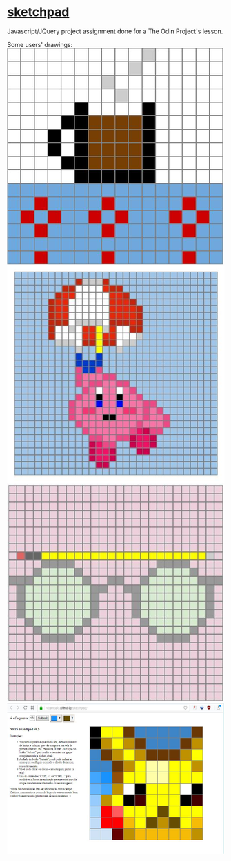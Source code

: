 # [sketchpad](https://visampaio.github.io/sketchpad/)
Javascript/JQuery project assignment done for a The Odin Project's lesson.

Some users' drawings:
![Coffe mug](images/01.jpg)
![Kirby](images/02.jpg)
![Glasses](images/03.jpg)
![Pikachu](images/04.jpg)
